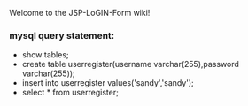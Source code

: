 Welcome to the JSP-LoGIN-Form wiki!

### mysql query statement:
* show tables;
* create table userregister(username varchar(255),password varchar(255));
* insert into userregister values('sandy','sandy');
* select * from userregister;


